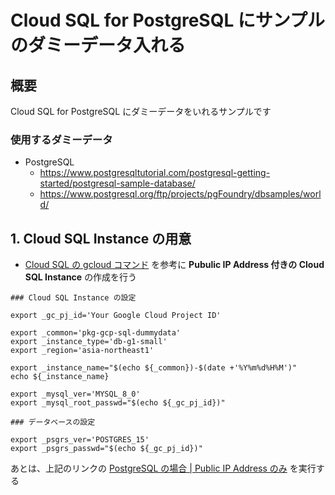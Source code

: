 # Cloud SQL for PostgreSQL にサンプルのダミーデータ入れる

## 概要

Cloud SQL for PostgreSQL にダミーデータをいれるサンプルです

### 使用するダミーデータ

- PostgreSQL
  - https://www.postgresqltutorial.com/postgresql-getting-started/postgresql-sample-database/
  - https://www.postgresql.org/ftp/projects/pgFoundry/dbsamples/world/


## 1. Cloud SQL Instance の用意

+ [Cloud SQL の gcloud コマンド](../../_gcloud/) を参考に **Pubulic IP Address 付きの Cloud SQL Instance** の作成を行う

```
### Cloud SQL Instance の設定

export _gc_pj_id='Your Google Cloud Project ID'

export _common='pkg-gcp-sql-dummydata'
export _instance_type='db-g1-small'
export _region='asia-northeast1'

export _instance_name="$(echo ${_common})-$(date +'%Y%m%d%H%M')"
echo ${_instance_name}
```
```
export _mysql_ver='MYSQL_8_0'
export _mysql_root_passwd="$(echo ${_gc_pj_id})"
```
```
### データベースの設定

export _psgrs_ver='POSTGRES_15'
export _psgrs_passwd="$(echo ${_gc_pj_id})"
```

あとは、上記のリンクの [PostgreSQL の場合 | Public IP Address のみ](.././_gcloud/README.md#1-1-mysql-の場合) を実行する